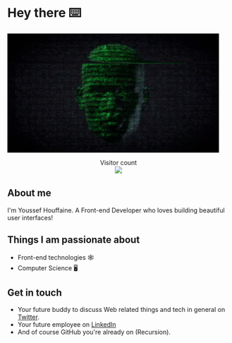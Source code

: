 # Hey there ⌨️

<img src="https://raw.githubusercontent.com/n53337/n53337/master/man.gif" alt="Welcome" style="display:grid;place-items:center">

<p align="center"> 
  Visitor count<br>
  <img src="https://profile-counter.glitch.me/sagar-viradiya/count.svg" />
</p>

## About me

I'm Youssef Houffaine. A Front-end Developer who loves building beautiful user interfaces! 

## Things I am passionate about

- Front-end technologies 🕸️
- Computer Science 🖥️

## Get in touch

- Your future buddy to discuss Web related things and tech in general on [Twitter](https://twitter.com//n_53337).
- Your future employee on [LinkedIn](https://www.linkedin.com/in/youssef-houffaine-a72366252/)
- And of course GitHub you're already on (Recursion).

